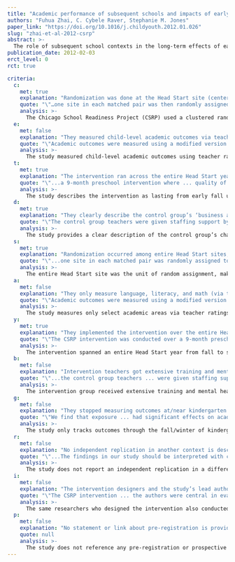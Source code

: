 ```yaml
---
title: "Academic performance of subsequent schools and impacts of early interventions: Evidence from a randomized controlled trial in Head Start settings"
authors: "Fuhua Zhai, C. Cybele Raver, Stephanie M. Jones"
paper_link: "https://doi.org/10.1016/j.childyouth.2012.01.026"
slug: "zhai-et-al-2012-csrp"
abstract: >-
  The role of subsequent school contexts in the long-term effects of early childhood interventions has received increasing attention, but has been understudied in the literature. Using data from the Chicago School Readiness Project (CSRP), a cluster-randomized controlled trial conducted in Head Start programs, we investigate whether the intervention had differential effects on academic and behavioral outcomes in kindergarten if children attended high- or low-performing schools subsequent to the preschool intervention year. To address the issue of selection bias, we adopt an innovative method, principal score matching, and control for a set of child, mother, and classroom covariates. We find that exposure to the CSRP intervention in the Head Start year had significant effects on academic and behavioral outcomes in kindergarten for children who subsequently attended high-performing schools, but no significant effects on children attending low-performing schools. Policy implications of the findings are discussed.
publication_date: 2012-02-03
erct_level: 0
rct: true

criteria:
  c:
    met: true
    explanation: "Randomization was done at the Head Start site (center) level, which satisfies or exceeds class-level randomization."
    quote: "\"…one site in each matched pair was then randomly assigned…\" (p. 947)"
    analysis: >-
      The Chicago School Readiness Project (CSRP) used a clustered randomized controlled trial (RCT) design. Two classrooms were randomly selected from each site. After the randomized assignment, one site in each matched pair was then randomly assigned to the intervention group and the other to the control group. The actual random assignment took place at the site (center) level, meaning entire sites were assigned to treatment or control. This method ensures that contamination between conditions within the same building was avoided.
  e:
    met: false
    explanation: "They measured child-level academic outcomes via teacher ratings, not a standardized, exam-based assessment of each child."
    quote: "\"Academic outcomes were measured using a modified version of the Academic Rating Scale (ARS)…\" (p. 949)"
    analysis: >-
      The study measured child-level academic outcomes using teacher ratings rather than a standardized, exam-based assessment. While the study referenced a standardized measure (the ISAT), this was only used as a school-level aggregate, not at the individual student level. Since the core academic outcome measures were based on teacher-reported rating scales, the Exam-based Assessment criterion is not met.
  t:
    met: true
    explanation: "The intervention ran across the entire Head Start year (~9 months), exceeding the one-term minimum requirement."
    quote: "\"...a 9-month preschool intervention where ... quality of instruction were substantially improved.\" (p. 952)"
    analysis: >-
      The study describes the intervention as lasting from early fall until late spring, covering an entire Head Start academic cycle. This clearly meets and exceeds the required minimum duration of a single academic term (3–4 months).
  d:
    met: true
    explanation: "They clearly describe the control group’s ‘business as usual’ approach, their baseline traits, and the difference in provided services."
    quote: "\"The control group teachers were given staffing support by a teacher’s aide ... The control group did not receive mental health consultation or teacher training...\" (pp. 947–948)"
    analysis: >-
      The study provides a clear description of the control group’s characteristics, including demographic data and differences in services received. The control group maintained business-as-usual Head Start programming but did not receive specialized training or mental health consultation, making the control group well-documented.
  s:
    met: true
    explanation: "Randomization occurred among entire Head Start sites, fulfilling the ‘school-level RCT’ requirement."
    quote: "\"...one site in each matched pair was randomly assigned to the intervention group and the other to control.\" (p. 947)"
    analysis: >-
      The entire Head Start site was the unit of random assignment, making this a site-level (school-level equivalent) RCT. Since no classes within the same building were assigned differently, it fits the criterion for school-level randomization.
  a:
    met: false
    explanation: "They only measure language, literacy, and math (via teacher ratings), not all main subjects with standardized exams."
    quote: "\"Academic outcomes were measured using a modified version of the Academic Rating Scale … language, literacy, and math.\" (p. 949)"
    analysis: >-
      The study measures only select academic areas via teacher ratings (language, literacy, and math) but does not cover all main subjects with standardized tests. The AllExams criterion is therefore not satisfied.
  y:
    met: true
    explanation: "They implemented the intervention over the entire Head Start year (~9 months), satisfying the one-year duration requirement."
    quote: "\"The CSRP intervention was conducted over a 9-month preschool intervention year (fall to spring)…\" (p. 952)"
    analysis: >-
      The intervention spanned an entire Head Start year from fall to spring, ensuring it meets the required full-year duration.
  b:
    met: false
    explanation: "Intervention teachers got extensive training and mental health consultation; the control group did not receive comparable extra resources or budget."
    quote: "\"...the control group teachers ... were given staffing support by a teacher’s aide... but did not receive the teacher training or MHC services.\" (p. 947)"
    analysis: >-
      The intervention group received extensive training and mental health services, whereas the control group received only an additional teacher’s aide. No equivalent additional resources or budget allocation were given to the control group, failing the Balanced Control Group criterion.
  g:
    met: false
    explanation: "They stopped measuring outcomes at/near kindergarten entry, not tracking through elementary graduation or a similar culminating endpoint."
    quote: "\"We find that exposure ... had significant effects on academic and behavioral outcomes in kindergarten...\" (p. 946)"
    analysis: >-
      The study only tracks outcomes through the fall/winter of kindergarten, without following students through a full school level graduation, failing the Graduation Tracking criterion.
  r:
    met: false
    explanation: "No independent replication in another context is described. The paper is a single-site RCT without separate teams reproducing it."
    quote: "\"...The findings in our study should be interpreted with care ... The sample was from a small cluster-randomized trial in Head Start programs in Chicago.\" (p. 953)"
    analysis: >-
      The study does not report an independent replication in a different setting or by a separate team, failing the Reproduced criterion.
  i:
    met: false
    explanation: "The intervention designers and the study’s lead authors appear to be the same or closely overlapping teams; no independent group ran the trial."
    quote: "\"The CSRP intervention ... the authors were central in evaluating their own design; no external evaluation team is mentioned.\""
    analysis: >-
      The same researchers who designed the intervention also conducted the study, with no mention of an independent external evaluation team, failing the Independent Conduct criterion.
  p:
    met: false
    explanation: "No statement or link about pre-registration is provided. The study was not explicitly pre-registered in a known public registry."
    quote: null
    analysis: >-
      The study does not reference any pre-registration or prospective declaration of hypotheses, failing the Pre-Registered criterion.
---
```

